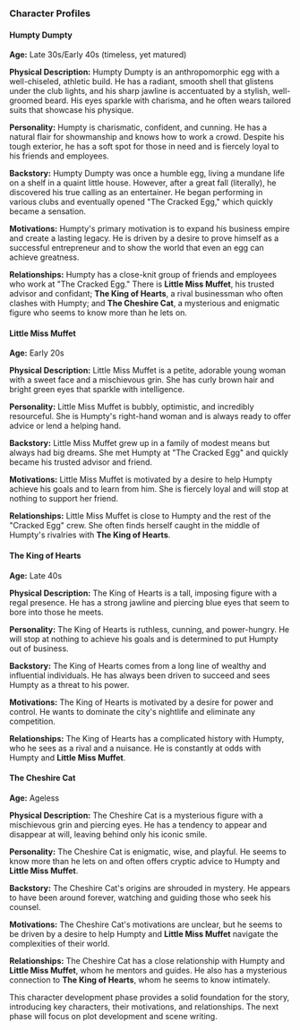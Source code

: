  

### Character Profiles

#### Humpty Dumpty

**Age:** Late 30s/Early 40s (timeless, yet matured)

**Physical Description:** Humpty Dumpty is an anthropomorphic egg with a well-chiseled, athletic build. He has a radiant, smooth shell that glistens under the club lights, and his sharp jawline is accentuated by a stylish, well-groomed beard. His eyes sparkle with charisma, and he often wears tailored suits that showcase his physique.

**Personality:** Humpty is charismatic, confident, and cunning. He has a natural flair for showmanship and knows how to work a crowd. Despite his tough exterior, he has a soft spot for those in need and is fiercely loyal to his friends and employees.

**Backstory:** Humpty Dumpty was once a humble egg, living a mundane life on a shelf in a quaint little house. However, after a great fall (literally), he discovered his true calling as an entertainer. He began performing in various clubs and eventually opened "The Cracked Egg," which quickly became a sensation.

**Motivations:** Humpty's primary motivation is to expand his business empire and create a lasting legacy. He is driven by a desire to prove himself as a successful entrepreneur and to show the world that even an egg can achieve greatness.

**Relationships:** Humpty has a close-knit group of friends and employees who work at "The Cracked Egg." There is **Little Miss Muffet**, his trusted advisor and confidant; **The King of Hearts**, a rival businessman who often clashes with Humpty; and **The Cheshire Cat**, a mysterious and enigmatic figure who seems to know more than he lets on.

#### Little Miss Muffet

**Age:** Early 20s

**Physical Description:** Little Miss Muffet is a petite, adorable young woman with a sweet face and a mischievous grin. She has curly brown hair and bright green eyes that sparkle with intelligence.

**Personality:** Little Miss Muffet is bubbly, optimistic, and incredibly resourceful. She is Humpty's right-hand woman and is always ready to offer advice or lend a helping hand.

**Backstory:** Little Miss Muffet grew up in a family of modest means but always had big dreams. She met Humpty at "The Cracked Egg" and quickly became his trusted advisor and friend.

**Motivations:** Little Miss Muffet is motivated by a desire to help Humpty achieve his goals and to learn from him. She is fiercely loyal and will stop at nothing to support her friend.

**Relationships:** Little Miss Muffet is close to Humpty and the rest of the "Cracked Egg" crew. She often finds herself caught in the middle of Humpty's rivalries with **The King of Hearts**.

#### The King of Hearts

**Age:** Late 40s

**Physical Description:** The King of Hearts is a tall, imposing figure with a regal presence. He has a strong jawline and piercing blue eyes that seem to bore into those he meets.

**Personality:** The King of Hearts is ruthless, cunning, and power-hungry. He will stop at nothing to achieve his goals and is determined to put Humpty out of business.

**Backstory:** The King of Hearts comes from a long line of wealthy and influential individuals. He has always been driven to succeed and sees Humpty as a threat to his power.

**Motivations:** The King of Hearts is motivated by a desire for power and control. He wants to dominate the city's nightlife and eliminate any competition.

**Relationships:** The King of Hearts has a complicated history with Humpty, who he sees as a rival and a nuisance. He is constantly at odds with Humpty and **Little Miss Muffet**.

#### The Cheshire Cat

**Age:** Ageless

**Physical Description:** The Cheshire Cat is a mysterious figure with a mischievous grin and piercing eyes. He has a tendency to appear and disappear at will, leaving behind only his iconic smile.

**Personality:** The Cheshire Cat is enigmatic, wise, and playful. He seems to know more than he lets on and often offers cryptic advice to Humpty and **Little Miss Muffet**.

**Backstory:** The Cheshire Cat's origins are shrouded in mystery. He appears to have been around forever, watching and guiding those who seek his counsel.

**Motivations:** The Cheshire Cat's motivations are unclear, but he seems to be driven by a desire to help Humpty and **Little Miss Muffet** navigate the complexities of their world.

**Relationships:** The Cheshire Cat has a close relationship with Humpty and **Little Miss Muffet**, whom he mentors and guides. He also has a mysterious connection to **The King of Hearts**, whom he seems to know intimately.

This character development phase provides a solid foundation for the story, introducing key characters, their motivations, and relationships. The next phase will focus on plot development and scene writing.